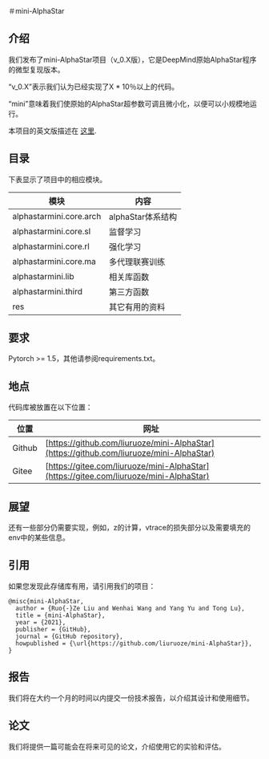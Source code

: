 ＃mini-AlphaStar

## 介绍

我们发布了mini-AlphaStar项目（v_0.X版），它是DeepMind原始AlphaStar程序的微型复现版本。

“v_0.X”表示我们认为已经实现了X * 10％以上的代码。

“mini”意味着我们使原始的AlphaStar超参数可调且微小化，以便可以小规模地运行。

本项目的英文版描述在 [这里](README_ENG.MD).

## 目录

下表显示了项目中的相应模块。

模块|内容
------------ | -------------
alphastarmini.core.arch | alphaStar体系结构
alphastarmini.core.sl | 监督学习
alphastarmini.core.rl | 强化学习
alphastarmini.core.ma | 多代理联赛训练
alphastarmini.lib | 相关库函数
alphastarmini.third | 第三方函数
res | 其它有用的资料

## 要求

Pytorch >= 1.5，其他请参阅requirements.txt。

## 地点

代码库被放置在以下位置：

位置 | 网址
------------ | -------------
Github | [https://github.com/liuruoze/mini-AlphaStar](https://github.com/liuruoze/mini-AlphaStar)
Gitee | [https://gitee.com/liuruoze/mini-AlphaStar](https://gitee.com/liuruoze/mini-AlphaStar)

## 展望

还有一些部分仍需要实现，例如，z的计算，vtrace的损失部分以及需要填充的env中的某些信息。

## 引用

如果您发现此存储库有用，请引用我们的项目：
```
@misc{mini-AlphaStar,
  author = {Ruo{-}Ze Liu and Wenhai Wang and Yang Yu and Tong Lu},
  title = {mini-AlphaStar},
  year = {2021},
  publisher = {GitHub},
  journal = {GitHub repository},
  howpublished = {\url{https://github.com/liuruoze/mini-AlphaStar}},
}
```

## 报告

我们将在大约一个月的时间以内提交一份技术报告，以介绍其设计和使用细节。

## 论文

我们将提供一篇可能会在将来可见的论文，介绍使用它的实验和评估。